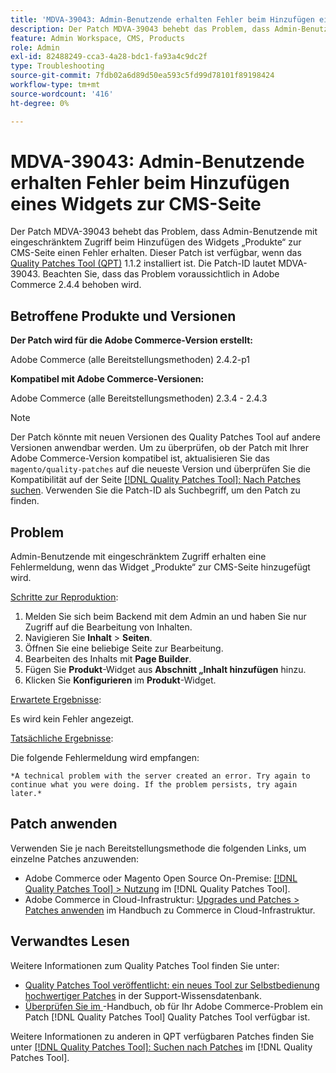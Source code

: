 ```yaml
---
title: 'MDVA-39043: Admin-Benutzende erhalten Fehler beim Hinzufügen eines Widgets zur CMS-Seite'
description: Der Patch MDVA-39043 behebt das Problem, dass Admin-Benutzende mit eingeschränktem Zugriff beim Hinzufügen des Widgets „Produkte“ zur CMS-Seite einen Fehler erhalten. Dieser Patch ist verfügbar, wenn das [Quality Patches Tool (QPT)](https://experienceleague.adobe.com/de/docs/commerce-operations/tools/quality-patches-tool/quality-patches-tool-to-self-serve-quality-patches) 1.1.2 installiert ist. Die Patch-ID lautet MDVA-39043. Beachten Sie, dass das Problem voraussichtlich in Adobe Commerce 2.4.4 behoben wird.
feature: Admin Workspace, CMS, Products
role: Admin
exl-id: 82488249-cca3-4a28-bdc1-fa93a4c9dc2f
type: Troubleshooting
source-git-commit: 7fdb02a6d89d50ea593c5fd99d78101f89198424
workflow-type: tm+mt
source-wordcount: '416'
ht-degree: 0%

---
```


# MDVA-39043: Admin-Benutzende erhalten Fehler beim Hinzufügen eines Widgets zur CMS-Seite

Der Patch MDVA-39043 behebt das Problem, dass Admin-Benutzende mit eingeschränktem Zugriff beim Hinzufügen des Widgets „Produkte“ zur CMS-Seite einen Fehler erhalten. Dieser Patch ist verfügbar, wenn das [Quality Patches Tool (QPT)](https://experienceleague.adobe.com/de/docs/commerce-operations/tools/quality-patches-tool/quality-patches-tool-to-self-serve-quality-patches) 1.1.2 installiert ist. Die Patch-ID lautet MDVA-39043. Beachten Sie, dass das Problem voraussichtlich in Adobe Commerce 2.4.4 behoben wird.

## Betroffene Produkte und Versionen

**Der Patch wird für die Adobe Commerce-Version erstellt:**

Adobe Commerce (alle Bereitstellungsmethoden) 2.4.2-p1

**Kompatibel mit Adobe Commerce-Versionen:**

Adobe Commerce (alle Bereitstellungsmethoden) 2.3.4 - 2.4.3

>[!NOTE]
>
>Der Patch könnte mit neuen Versionen des Quality Patches Tool auf andere Versionen anwendbar werden. Um zu überprüfen, ob der Patch mit Ihrer Adobe Commerce-Version kompatibel ist, aktualisieren Sie das `magento/quality-patches` auf die neueste Version und überprüfen Sie die Kompatibilität auf der Seite [[!DNL Quality Patches Tool]: Nach Patches suchen](https://experienceleague.adobe.com/de/docs/commerce-operations/tools/quality-patches-tool/quality-patches-tool-to-self-serve-quality-patches). Verwenden Sie die Patch-ID als Suchbegriff, um den Patch zu finden.

## Problem

Admin-Benutzende mit eingeschränktem Zugriff erhalten eine Fehlermeldung, wenn das Widget „Produkte“ zur CMS-Seite hinzugefügt wird.

<u>Schritte zur Reproduktion</u>:

1. Melden Sie sich beim Backend mit dem Admin an und haben Sie nur Zugriff auf die Bearbeitung von Inhalten.
1. Navigieren Sie **Inhalt** > **Seiten**.
1. Öffnen Sie eine beliebige Seite zur Bearbeitung.
1. Bearbeiten des Inhalts mit **Page Builder**.
1. Fügen Sie **Produkt**-Widget aus **Abschnitt „Inhalt hinzufügen** hinzu.
1. Klicken Sie **Konfigurieren** im **Produkt**-Widget.

<u>Erwartete Ergebnisse</u>:

Es wird kein Fehler angezeigt.

<u>Tatsächliche Ergebnisse</u>:

Die folgende Fehlermeldung wird empfangen:

`*A technical problem with the server created an error. Try again to continue what you were doing. If the problem persists, try again later.*`

## Patch anwenden

Verwenden Sie je nach Bereitstellungsmethode die folgenden Links, um einzelne Patches anzuwenden:

* Adobe Commerce oder Magento Open Source On-Premise: [[!DNL Quality Patches Tool] > Nutzung](/help/tools/quality-patches-tool/usage.md) im [!DNL Quality Patches Tool].
* Adobe Commerce in Cloud-Infrastruktur: [Upgrades und Patches > Patches anwenden](https://experienceleague.adobe.com/docs/commerce-cloud-service/user-guide/develop/upgrade/apply-patches.html?lang=de) im Handbuch zu Commerce in Cloud-Infrastruktur.

## Verwandtes Lesen

Weitere Informationen zum Quality Patches Tool finden Sie unter:

* [Quality Patches Tool veröffentlicht: ein neues Tool zur Selbstbedienung hochwertiger Patches](https://experienceleague.adobe.com/de/docs/commerce-operations/tools/quality-patches-tool/quality-patches-tool-to-self-serve-quality-patches) in der Support-Wissensdatenbank.
* [Überprüfen Sie im ](/help/tools/quality-patches-tool/patches-available-in-qpt/check-patch-for-magento-issue-with-magento-quality-patches.md)-Handbuch, ob für Ihr Adobe Commerce-Problem ein Patch [!DNL Quality Patches Tool] Quality Patches Tool verfügbar ist.

Weitere Informationen zu anderen in QPT verfügbaren Patches finden Sie unter [[!DNL Quality Patches Tool]: Suchen nach Patches](https://experienceleague.adobe.com/tools/commerce-quality-patches/index.html?lang=de) im [!DNL Quality Patches Tool].
